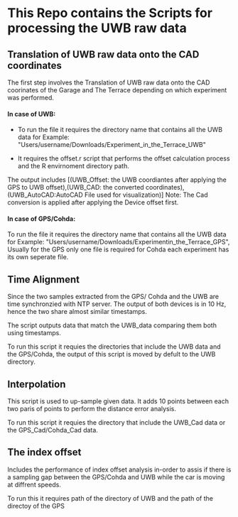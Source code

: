 # This Repo contains the Scripts for processing the UWB raw data

## Translation of UWB raw data onto the CAD coordinates 
The first step involves the Translation of UWB raw data onto the CAD coorinates 
of the Garage and The Terrace depending on which experiment was performed. 

#### In case of UWB:

* To run the file it requires the directory name that contains all the UWB data for 
Example: "Users/username/Downloads/Experiment_in_the_Terrace_UWB"

* It requires the offset.r script that performs the offset calculation process and the R envirnoment directory path.

The output includes [(UWB_Offset: the UWB coordiantes after applying the GPS to UWB offset),(UWB_CAD: the converted coordinates), 
(UWB_AutoCAD:AutoCAD File used for visualization)] Note: The Cad conversion is applied after applying the Device offset first.

#### In case of GPS/Cohda:

To run the file it requires the directory name that contains all the UWB data for 
Example: "Users/username/Downloads/Experimentin_the_Terrace_GPS", Usually for the GPS only one file is required for Cohda each experiment
has its own seperate file.


## Time Alignment

Since the two samples extracted from the GPS/ Cohda and the UWB are time synchronzied with NTP server. 
The output of both devices is in 10 Hz, hence the two share almost similar timestamps.

The script outputs data that match the UWB_data comparing them both using timestamps.

To run this script it requies the directories that include the UWB data and the GPS/Cohda, the output of this script is 
moved by defult to the UWB directory.

## Interpolation

This script is used to up-sample given data. It adds 10 points between each two paris of points to perform the distance error analysis.

To run this script it requies the directory that include the UWB_Cad data or the GPS_Cad/Cohda_Cad data.

## The index offset

Includes the performance of index offset analysis in-order to assis if there is a sampling gap between the GPS/Cohda and UWB
while the car is moving at diffrent speeds.

To run this it requires path of the directory of UWB and the path of the directoy of the GPS



